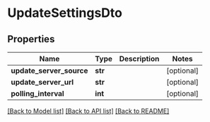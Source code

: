 # UpdateSettingsDto

## Properties
Name | Type | Description | Notes
------------ | ------------- | ------------- | -------------
**update_server_source** | **str** |  | [optional] 
**update_server_url** | **str** |  | [optional] 
**polling_interval** | **int** |  | [optional] 

[[Back to Model list]](../README.md#documentation-for-models) [[Back to API list]](../README.md#documentation-for-api-endpoints) [[Back to README]](../README.md)


